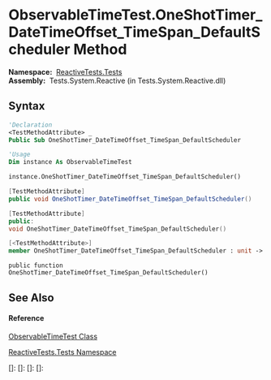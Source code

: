 # ObservableTimeTest.OneShotTimer\_DateTimeOffset\_TimeSpan\_DefaultScheduler Method

**Namespace:**  [ReactiveTests.Tests](ReactiveTests.Tests\ReactiveTests.Tests.md)  
**Assembly:**  Tests.System.Reactive (in Tests.System.Reactive.dll)

## Syntax

```vb
'Declaration
<TestMethodAttribute> _
Public Sub OneShotTimer_DateTimeOffset_TimeSpan_DefaultScheduler
```

```vb
'Usage
Dim instance As ObservableTimeTest

instance.OneShotTimer_DateTimeOffset_TimeSpan_DefaultScheduler()
```

```csharp
[TestMethodAttribute]
public void OneShotTimer_DateTimeOffset_TimeSpan_DefaultScheduler()
```

```c++
[TestMethodAttribute]
public:
void OneShotTimer_DateTimeOffset_TimeSpan_DefaultScheduler()
```

```fsharp
[<TestMethodAttribute>]
member OneShotTimer_DateTimeOffset_TimeSpan_DefaultScheduler : unit -> unit 
```

```jscript
public function OneShotTimer_DateTimeOffset_TimeSpan_DefaultScheduler()
```

## See Also

#### Reference

[ObservableTimeTest Class](ObservableTimeTest\ObservableTimeTest.md)

[ReactiveTests.Tests Namespace](ReactiveTests.Tests\ReactiveTests.Tests.md)

[]: 
[]: 
[]: 
[]: 